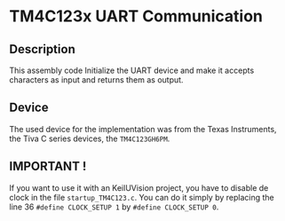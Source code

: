 # TM4C123x UART  Communication

## Description

This assembly code Initialize the UART device and make it accepts characters as input and returns them as output.

## Device

The used device for the implementation was from the Texas Instruments, the Tiva C series devices, the  `TM4C123GH6PM`.

## IMPORTANT !

If you want to use it with an KeilUVision project, you have to disable de clock in the file `startup_TM4C123.c`. You can do it simply by replacing the line 36 `#define CLOCK_SETUP 1` by `#define CLOCK_SETUP 0`.
